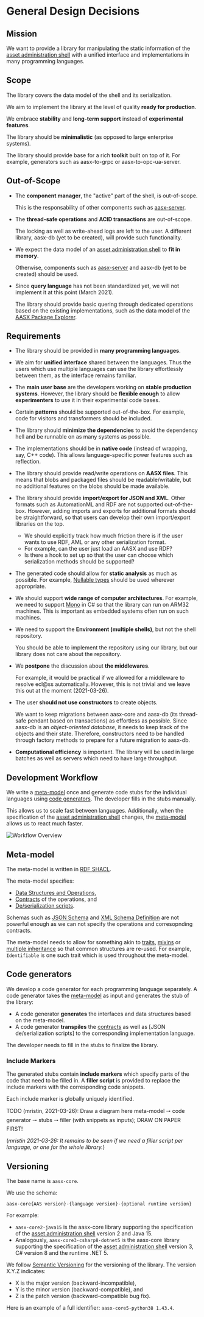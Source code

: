 # General Design Decisions

## Mission

We want to provide a library for manipulating the static information of the [asset administration shell] with a unified interface and implementations in many programming languages.

[asset administration shell]: https://www.plattform-i40.de/PI40/Redaktion/DE/Downloads/Publikation/Details_of_the_Asset_Administration_Shell_Part1_V3.html

## Scope

The library covers the data model of the shell and its serialization.

We aim to implement the library at the level of quality **ready for production**.

We embrace **stability** and **long-term support** instead of  **experimental features**.

The library should be **minimalistic** (as opposed to large  enterprise systems).

The library should provide base for a rich **toolkit** built on top of it.
For example, generators such as aasx-to-grpc or aasx-to-opc-ua-server.

## Out-of-Scope

* The **component manager**, the "active" part of the shell, is out-of-scope.

  This is the responsability of other components such as [aasx-server].

* The **thread-safe operations** and **ACID transactions** are out-of-scope.

  The locking as well as write-ahead logs are left to the user.
  A different library, aasx-db (yet to be created), will provide such functionality.

* We expect the data model of an [asset administration shell] to **fit in memory**.

  Otherwise, components such as [aasx-server] and aasx-db (yet to be created) should be used.

* Since **query language** has not been standardized yet, we will not implement it at this point (March 2021).

  The library should provide basic quering through dedicated operations based on the existing implementations, such as the data model of the [AASX Package Explorer].

[aasx-server]: https://github.com/admin-shell-io/aasx-server
[AASX Package Explorer]: https://github.com/admin-shell-io/aasx-package-explorer

## Requirements

* The library should be provided in **many programming languages**.

* We aim for **unified interface** shared between the languages.
Thus the users which use multiple languages can use the library effortlessly between them, as the interface remains familiar.

* The **main user base** are the developers working on **stable production systems**.
  However, the library should be **flexible enough** to allow **experimenters** to use it in their experimental code bases.

* Certain **patterns** should be supported out-of-the-box.
  For example, code for visitors and transformers should be included.

* The library should **minimize the dependencies** to avoid the dependency hell and be runnable on as many systems as possible.

* The implementations should be in **native code** (instead of wrapping, say, C++ code).
 This allows language-specific power features such as reflection.

* The library should provide read/write operations on **AASX files**.
  This means that blobs and packaged files should be readable/writable, but no additional features on the blobs should be made available.

* The library should provide **import/export for JSON and XML**.
  Other formats such as AutomationML and RDF are not supported out-of-the-box.
  However, adding imports and exports for additional formats should be straightforward, so that users can develop their own import/export libraries on the top. 
    * We should explicitly track how much friction there is if the user wants to use RDF, AML or any other serialization format.
    * For example, can the user just load an AASX and use RDF?
    * Is there a hook to set up so that the user can choose which serialization methods should be supported?

* The generated code should allow for **static analysis** as much as possible.
  For example, [Nullable types] should be used wherever appropriate.

[Nullable types]: https://en.wikipedia.org/wiki/Nullable_type

* We should support **wide range of computer architectures**.
  For example, we need to support [Mono] in C# so that the library can run on ARM32 machines.
  This is important as embedded systems often run on such machines.

[Mono]: https://www.mono-project.com/

* We need to support the **Environment (multiple shells)**, but not the shell repository.

  You should be able to implement the repository using our library, but our library does not care about the repository.

* We **postpone** the discussion about **the middlewares**.

  For example, it would be practical if we allowed for a middleware to resolve ecl@ss automatically.
  However, this is not trivial and we leave this out at the moment (2021-03-26).

* The user **should not use constructors** to create objects.

  We want to keep migrations between aasx-core and aasx-db (its thread-safe pendant based on transactions) as effortless as possible.
  Since aasx-db is an *object-oriented database*, it needs to keep track of the objects and their state.
  Therefore, constructors need to be handled through factory methods to prepare for a future migration to aasx-db.

* **Computational efficiency** is important.
  The library will be used in large batches as well as servers which need to have large throughput.

## Development Workflow

We write a [meta-model] once and generate code stubs for the individual languages using [code generators].
The developer fills in the stubs manually.

This allows us to scale fast between languages.
Additionally, when the specification of the [asset administration shell] changes, the [meta-model] allows us to react much faster.

[meta-model]: #meta-model
[code generators]: #code-generators

![Workflow Overview](general-design-decisions/workflow-overview.svg)

## Meta-model

The meta-model is written in [RDF SHACL].

[RDF SHACL]: https://www.w3.org/TR/shacl/

The meta-model specifies:
* [Data Structures and Operations],
* [Contracts] of the operations, and
* [De/serialization scripts].

[Data Structures and Operations]: data-structures-and-operations.md
[Contracts]: contracts.md
[De/serialization scripts]: deserialization-scripts.md

Schemas such as [JSON Schema] and [XML Schema Definition] are not powerful enough as we can not specify the operations and corresopnding contracts.

[JSON Schema]: https://json-schema.org/
[XML Schema Definition]: https://en.wikipedia.org/wiki/XML_Schema_(W3C)

The meta-model needs to allow for something akin to [traits],  [mixins] or [multiple inheritance] so that common structures are re-used.
For example, `Identifiable` is one such trait which is used throughout the meta-model.

[traits]: https://en.wikipedia.org/wiki/Trait_(computer_programming)
[mixins]: https://en.wikipedia.org/wiki/Mixin
[multiple inheritance]: https://en.wikipedia.org/wiki/Multiple_inheritance

## Code generators

We develop a code generator for each programming language separately.
A code generator takes the [meta-model] as input and generates the stub of the library:
* A code generator **generates** the interfaces and data structures based on the meta-model.
* A code generator **transpiles** the [contracts] as well as [JSON de/serialization scripts] to the corresponding implementation language.

The developer needs to fill in the stubs to finalize the library.

### Include Markers

The generated stubs contain **include markers** which specify parts of the code that need to be filled in.
<a name="filler-script"></a>
A **filler script** is provided to replace the include markers with the corresponding code snippets.

Each include marker is globally uniquely identified.

TODO (mristin, 2021-03-26): Draw a diagram here meta-model 🠒 code generator 🠒 stubs 🠒 filler (with snippets as inputs); DRAW ON PAPER FIRST!

(*mristin 2021-03-26: It remains to be seen if we need a filler script per language, or one for the whole library.*)

## Versioning

The base name is `aasx-core`.

We use the schema:

```
aasx-core{AAS version}-{language version}-{optional runtime version}
```

For example:
* `aasx-core2-java15` is the aasx-core library supporting the specification of the [asset administration shell] version 2 and Java 15.
* Analogously, `aasx-core3-csharp8-dotnet5` is the aasx-core library supporting the specification of the [asset administration shell] version 3, C# version 8 and the runtime .NET 5.

We follow [Semantic Versioning] for the versioning of the library.
The version X.Y.Z indicates:

* X is the major version (backward-incompatible),
* Y is the minor version (backward-compatible), and
* Z is the patch version (backward-compatible bug fix).

[Semantic Versioning]: http://semver.org/spec/v1.0.0.html

Here is an example of a full identifier: `aasx-core5-python38 1.43.4`.

